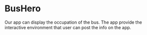 # BusHero
Our app can display the occupation of the bus.
The app provide the interactive environment that user can post the info on the app.
